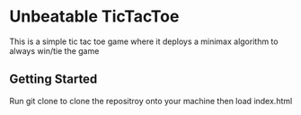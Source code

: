 # Unbeatable TicTacToe

This is a simple tic tac toe game where it deploys a minimax algorithm to always win/tie the game

## Getting Started

Run git clone to clone the repositroy onto your machine then load index.html
 
